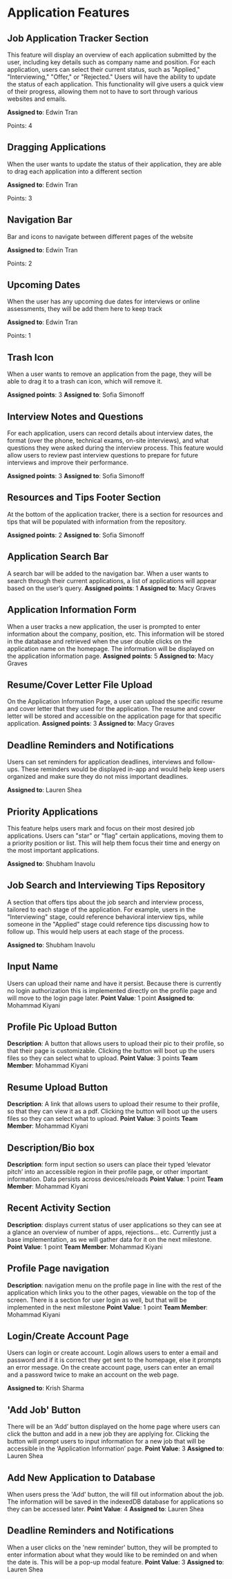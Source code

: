 # Application Features

## Job Application Tracker Section

This feature will display an overview of each application submitted by the user, including key details such as company name and position. For each application, users can select their current status, such as "Applied," "Interviewing," "Offer," or "Rejected." Users will have the ability to update the status of each application. This functionality will give users a quick view of their progress, allowing them not to have to sort through various websites and emails.

**Assigned to**: Edwin Tran

Points: 4

## Dragging Applications

When the user wants to update the status of their application, they are able to drag each application into a different section

**Assigned to**: Edwin Tran

Points: 3

## Navigation Bar

Bar and icons to navigate between different pages of the website

**Assigned to**: Edwin Tran

Points: 2

## Upcoming Dates

When the user has any upcoming due dates for interviews or online assessments, they will be add them here to keep track

**Assigned to**: Edwin Tran

Points: 1

## Trash Icon

When a user wants to remove an application from the page, they will be able to drag it to a trash can icon, which will remove it.

**Assigned points**: 3
**Assigned to**: Sofia Simonoff


## Interview Notes and Questions

For each application, users can record details about interview dates, the format (over the phone, technical exams, on-site interviews), and what questions they were asked during the interview process. This feature would allow users to review past interview questions to prepare for future interviews and improve their performance.

**Assigned points**: 3
**Assigned to**: Sofia Simonoff

## Resources and Tips Footer Section 

At the bottom of the application tracker, there is a section for resources and tips that will be populated with information from the repository.

**Assigned points**: 2
**Assigned to**: Sofia Simonoff


## Application Search Bar

A search bar will be added to the navigation bar. When a user wants to search through their current applications, a list of applications will appear based on the user’s query.
**Assigned points**: 1
**Assigned to**: Macy Graves


## Application Information Form

When a user tracks a new application, the user is prompted to enter information about the company, position, etc. This information will be stored in the database and retrieved when the user double clicks on the application name on the homepage. The information will be displayed on the application information page.
**Assigned points**: 5
**Assigned to**: Macy Graves


## Resume/Cover Letter File Upload

On the Application Information Page, a user can upload the specific resume and cover letter that they used for the application. The resume and cover letter will be stored and accessible on the application page for that specific application.
**Assigned points**: 3
**Assigned to**: Macy Graves

## Deadline Reminders and Notifications

Users can set reminders for application deadlines, interviews and follow-ups. These reminders would be displayed in-app and would help keep users organized and make sure they do not miss important deadlines.

**Assigned to**: Lauren Shea

## Priority Applications

This feature helps users mark and focus on their most desired job applications. Users can "star" or "flag" certain applications, moving them to a priority position or list. This will help them focus their time and energy on the most important applications. 

**Assigned to**: Shubham Inavolu

## Job Search and Interviewing Tips Repository

A section that offers tips about the job search and interview process, tailored to each stage of the application. For example, users in the "Interviewing" stage, could reference behavioral interview tips, while someone in the "Applied" stage could reference tips discussing how to follow up. This would help users at each stage of the process. 

**Assigned to**: Shubham Inavolu

## Input Name  

Users can upload their name and have it persist. Because there is currently no login authorization this is implemented directly on the profile page and will move to the login page later. 
**Point Value**: 1 point
**Assigned to**: Mohammad Kiyani

## Profile Pic Upload Button

**Description**: A button that allows users to upload their pic to their profile, so that their page is customizable. Clicking the button will boot up the users files so they can select what to upload.
**Point Value**: 3 points
**Team Member**: Mohammad Kiyani

## Resume Upload Button

**Description**: A link that allows users to upload their resume to their profile, so that they can view it as a pdf. Clicking the button will boot up the users files so they can select what to upload.
**Point Value**: 3 points
**Team Member**: Mohammad Kiyani


## Description/Bio box

**Description**: form input section so users can place their typed ‘elevator pitch’ into an accessible region in their profile page, or other important information. Data persists across devices/reloads
**Point Value**: 1 point
**Team Member**: Mohammad Kiyani

## Recent Activity Section

**Description**: displays current status of user applications so they can see at a glance an overview of number of apps, rejections... etc. Currently just a base implementation, as we will gather data for it on the next milestone.
**Point Value**: 1 point
**Team Member**: Mohammad Kiyani

## Profile Page navigation

**Description**: navigation menu on the profile page in line with the rest of the application which links you to the other pages, viewable on the top of the screen. There is a section for user login as well, but that will be implemented in the next milestone
**Point Value**: 1 point
**Team Member**: Mohammad Kiyani


## Login/Create Account Page 

Users can login or create account. Login allows users to enter a email and password and if it is correct they get sent to the homepage, else it prompts an error message. On the create account page, users can enter an email and a password twice to make an account on the web page.

**Assigned to**: Krish Sharma







## 'Add Job' Button

There will be an ‘Add’ button displayed on the home page where users can click the button and add in a new job they are applying for. Clicking the button will prompt users to input information for a new job that will be accessible in the ‘Application Information’ page.
**Point Value**: 3
**Assigned to**: Lauren Shea

## Add New Application to Database

When users press the 'Add' button, the will fill out information about the job. The information will be saved in the indexedDB database for applications so they can be accessed later. 
**Point Value**: 4
**Assigned to**: Lauren Shea

## Deadline Reminders and Notifications

When a user clicks on the 'new reminder' button, they will be prompted to enter information about what they would like to be reminded on and when the date is. This will be a pop-up modal feature.
**Point Value**: 3
**Assigned to**: Lauren Shea

